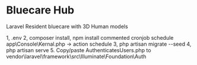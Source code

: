 # Bluecare Hub
Laravel Resident bluecare with 3D Human models

1,   .env
2,   composer install, npm install
	commented cronjob schedule app\Console\Kernal.php -> action schedule
3,   php artisan migrate --seed
4,   php artisan serve
5. Copy/paste AuthenticatesUsers.php to vendor\laravel\framework\src\Illuminate\Foundation\Auth
